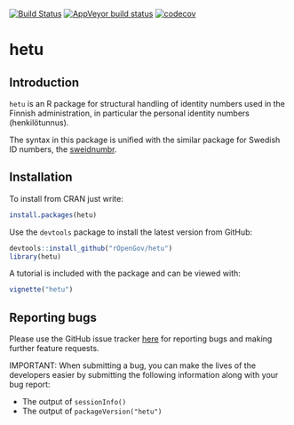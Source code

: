 <!-- badges: start -->
  [![Build Status](https://travis-ci.org/rOpenGov/hetu.svg?branch=master)](https://travis-ci.org/rOpenGov/hetu)
  [![AppVeyor build status](https://ci.appveyor.com/api/projects/status/github/rOpenGov/hetu?branch=master&svg=true)](https://ci.appveyor.com/project/rOpenGov/hetu)
  [![codecov](https://codecov.io/gh/rOpenGov/hetu/branch/master/graph/badge.svg)](https://codecov.io/gh/rOpenGov/hetu)
  <!-- badges: end -->

<!--[![Coverage Status](https://coveralls.io/repos/github/rOpenGov/hetu/badge.svg?branch=master)](https://coveralls.io/github/rOpenGov/hetu?branch=master)-->

<!--[![rstudio mirror downloads](http://cranlogs.r-pkg.org/badges/grand-total/hetu)](https://github.com/metacran/cranlogs.app)-->

<!--[![cran version](http://www.r-pkg.org/badges/version/hetu)](http://cran.rstudio.com/web/packages/hetu)-->

hetu
==========

## Introduction

`hetu` is an R package for structural handling of identity numbers used in the Finnish administration, in particular the personal identity numbers (henkilötunnus). 

The syntax in this package is unified with the similar package for Swedish ID numbers, the [sweidnumbr](https://github.com/rOpenGov/sweidnumbr).


## Installation

To install from CRAN just write:

```r
install.packages(hetu)
```

Use the `devtools` package to install the latest version from GitHub:
```r
devtools::install_github("rOpenGov/hetu")
library(hetu)
```

A tutorial is included with the package and can be viewed with:
```r
vignette("hetu")
```

## Reporting bugs

Please use the GitHub issue tracker [here](https://github.com/rOpenGov/hetu/issues) for reporting bugs and making further feature requests.

IMPORTANT: When submitting a bug, you can make the lives of the developers easier by submitting the following information along with your bug report:
- The output of `sessionInfo()`
- The output of `packageVersion("hetu")`

